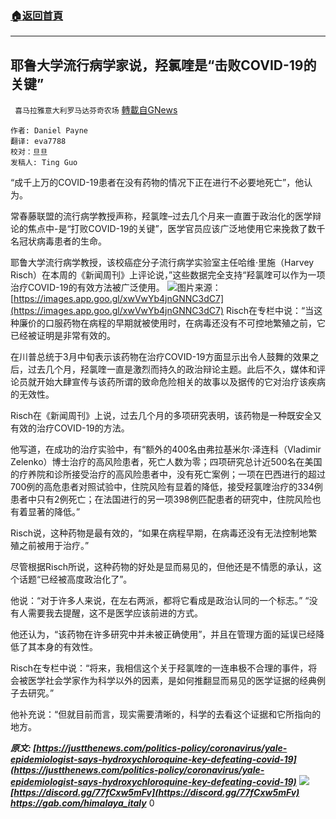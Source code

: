 ###  [:house:返回首頁](https://github.com/ourhimalayas/txt)
---

## 耶鲁大学流行病学家说，羟氯喹是“击败COVID-19的关键”
` 喜马拉雅意大利罗马达芬奇农场` [轉載自GNews](https://gnews.org/zh-hans/666961/)

```
作者: Daniel Payne
翻译: eva7788
校对：旦旦
发稿人: Ting Guo
```


“成千上万的COVID-19患者在没有药物的情况下正在进行不必要地死亡”，他认为。

常春藤联盟的流行病学教授声称，羟氯喹–过去几个月来一直置于政治化的医学辩论的焦点中-是“打败COVID-19的关键”，医学官员应该广泛地使用它来挽救了数千名冠状病毒患者的生命。

耶鲁大学流行病学教授，该校癌症分子流行病学实验室主任哈维·里施（Harvey Risch）在本周的《新闻周刊》上评论说，”这些数据完全支持“羟氯喹可以作为一项治疗COVID-19的有效方法被广泛使用。
![]()![](https://gnews-media-offload.s3.amazonaws.com/wp-content/uploads/2020/12/19134909/Picture-1-1-1.png)图片来源：[https://images.app.goo.gl/xwVwYb4jnGNNC3dC7](https://images.app.goo.gl/xwVwYb4jnGNNC3dC7)
Risch在专栏中说：“当这种廉价的口服药物在病程的早期就被使用时，在病毒还没有不可控地繁殖之前，它已经被证明是非常有效的。

在川普总统于3月中旬表示该药物在治疗COVID-19方面显示出令人鼓舞的效果之后，过去几个月，羟氯喹一直是激烈而持久的政治辩论主题。此后不久，媒体和评论员就开始大肆宣传与该药所谓的致命危险相关的故事以及据传的它对治疗该疾病的无效性。

Risch在《新闻周刊》上说，过去几个月的多项研究表明，该药物是一种既安全又有效的治疗COVID-19的方法。

他写道，在成功的治疗实验中，有“额外的400名由弗拉基米尔·泽连科（Vladimir Zelenko）博士治疗的高风险患者，死亡人数为零；四项研究总计近500名在美国的疗养院和诊所接受治疗的高风险患者中，没有死亡案例；一项在巴西进行的超过700例的高危患者对照试验中，住院风险有显着的降低，接受羟氯喹治疗的334例患者中只有2例死亡；在法国进行的另一项398例匹配患者的研究中，住院风险也有着显著的降低。”

Risch说，这种药物是最有效的，“如果在病程早期，在病毒还没有无法控制地繁殖之前被用于治疗。”

尽管根据Risch所说，这种药物的好处是显而易见的，但他还是不情愿的承认，这个话题“已经被高度政治化了”。

他说：“对于许多人来说，在左右两派，都将它看成是政治认同的一个标志。” “没有人需要我去提醒，这不是医学应该前进的方式。

他还认为，“该药物在许多研究中并未被正确使用”，并且在管理方面的延误已经降低了其本身的有效性。

Risch在专栏中说：“将来，我相信这个关于羟氯喹的一连串极不合理的事件，将会被医学社会学家作为科学以外的因素，是如何推翻显而易见的医学证据的经典例子去研究。”

他补充说：“但就目前而言，现实需要清晰的，科学的去看这个证据和它所指向的地方。

***原文: [https://justthenews.com/politics-policy/coronavirus/yale-epidemiologist-says-hydroxychloroquine-key-defeating-covid-19](https://justthenews.com/politics-policy/coronavirus/yale-epidemiologist-says-hydroxychloroquine-key-defeating-covid-19)***
![]()![](https://gnews-media-offload.s3.amazonaws.com/wp-content/uploads/2020/12/19034520/image0-121.jpg)***[https://discord.gg/77fCxw5mFv](https://discord.gg/77fCxw5mFv)***
*[**https://**](https://https://discord.gg/77fCxw5mFv)[**gab.com/himalaya\_italy**](https://gab.com/himalaya_italy)*
0
